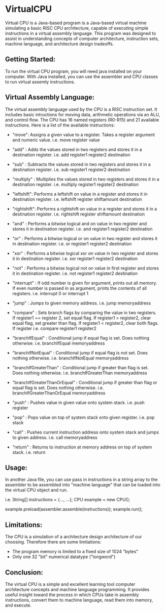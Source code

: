 # VirtualCPU
Virtual CPU is a Java-based program is a Java-based virtual machine simulating a basic RISC CPU architecture, capable of executing simple instructions in a virtual assembly language. This program was designed to assist in understanding concepts of computer architecture, instruction sets, machine language, and architecture design tradeoffs.

Getting Started:
---------------------------------------------------------------------------------------------------------------------
To run the virtual CPU program, you will need java installed on your computer. With Java installed, you can use the assembler and CPU classes to run virtual assemly instructions. 

Virtual Assembly Language:
---------------------------------------------------------------------------------------------------------------------
The virtual assembly language used by the CPU is a RISC instruction set. It includes basic intructions for moving data, arithmetic operations via an ALU, and control flow. The CPU has 16 named registers (R0-R15) and 21 available instructions.
Here is a list of the available instructions:

- "move": Assigns a given value to a register. Takes a register argument and numeric value. i.e. move register value

- "add" : Adds the values stored in two registers and stores it in a destination register. i.e. add register1 register2 destination

- "sub" : Subtracts the values stored in two registers and stores it in a destination register. i.e. sub register1 register2 destination

- "multiply" : Multiplies the values stored in two registers and stores it in a destination register. i.e. multiply register1 register2 destination

- "leftshift": Performs a leftshift on value in a register and stores it in destination register. i.e. leftshift register shiftamount destination

- "rightshift": Performs a rightshift on value in a register and stores it in a destination register. i.e. rightshift register shiftamount destination

- "and" : Performs a bitwise logical and on value in two register and stores it in destination register. i.e. and register1 register2 destination

- "or" : Performs a bitwise logical or on value in two register and stores it in destination register. i.e. or register1 register2 destination

- "xor" : Performs a bitwise logical xor on value in two register and stores it in destination register. i.e. xor register1 register2 destination

- "not" : Performs a bitwise logical not on value in first register and stores it in destination register. i.e. not register1 register2 destination

- "interrupt" : If odd number is given for argument, prints out all memory. If even number is passed in as argument, prints the contents of all registers. 
  i.e. interrupt 0 or interrupt 1
  
- "jump" : Jumps to given memory address. i.e. jump memoryaddress

- "compare" : Sets branch flags by comparing the value in two registers. If register1 == register 2, set equal flag. If register1 > register2, clear equal flag, set greater than flag. If register1 < register2, clear both flags. If register  i.e. compare register1 register2

- "branchIfEqual" : Conditional jump if equal flag is set. Does nothing otherwise. i.e. branchIfEqual memoryaddress

- "branchIfNotEqual" : Conditional jump if equal flag is not set. Does nothing otherwise. i.e. branchIfNotEqual memoryaddress

- "branchIfGreaterThan" : Conditional jump if greater than flag is set. Does nothing otherwise. i.e. branchIfGreaterThan memoryaddress

- "branchIfGreaterThanOrEqual" : Conditional jump if greater than flag or equal flag is set. Does nothing otherwise. i.e. branchIfGreaterThanOrEqual memoryaddress

- "push" : Pushes value in given value onto system stack. i.e. push register

- "pop" : Pops value on top of system stack onto given register. i.e. pop stack

- "call" : Pushes current instruction address onto system stack and jumps to given address. i.e. call memoryaddress

- "return" : Returns to instruction at memory address on top of system stack. i.e. return

Usage:
---------------------------------------------------------------------------------------------------------------------
In another Java file, you can use pass in instructions in a string array to the assembler to be assembled into "machine language" that can be loaded into the virtual CPU object and run.

i.e.
String[] instructions = {..., ...};
CPU example = new CPU();

example.preload(assembler.assemble(instructions));
example.run();

Limitations:
---------------------------------------------------------------------------------------------------------------------
The CPU is a simulation of a architecture design architecture of our choosing. Therefore there are some limitations:

- The program memory is limited to a fixed size of 1024 "bytes"
- Only one 32 "bit" numerical datatype ("longword")

Conclusion:
---------------------------------------------------------------------------------------------------------------------
The virtual CPU is a simple and excellent learning tool computer architecture concepts and machine language programming. It provides useful insight toward the process in which CPUs take in assembly instructions, convert them to machine language, read them into memory, and execute.
